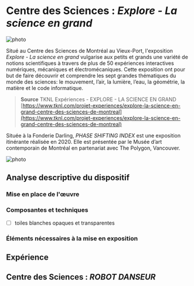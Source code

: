 # Centre des Sciences : *Explore - La science en grand*

![photo]()

Situé au Centre des Sciences de Montréal au Vieux-Port, l'exposition *Explore - La science en grand* vulgarise aux petits et grands une variété de notions scientifiques à travers de plus de 50 expériences interactives numériques, mécaniques et électromécaniques. Cette exposition ont pour but de faire découvrir et comprendre les sept grandes thématiques du monde des sciences: le mouvement, l’air, la lumière, l’eau, la géométrie, la matière et le code informatique.

> **Source** TKNL Expériences - EXPLORE - LA SCIENCE EN GRAND [https://www.tknl.com/projet-experiences/explore-la-science-en-grand-centre-des-sciences-de-montreal](https://www.tknl.com/projet-experiences/explore-la-science-en-grand-centre-des-sciences-de-montreal)

Située à la Fonderie Darling, *PHASE SHIFTING INDEX* est une exposition itinérante réalisée en 2020. Elle est présentée par le Musée d’art contemporain de Montréal en partenariat avec The Polygon, Vancouver.

![photo](media/Fonderie_Darling_façade.JPG)

## Analyse descriptive du dispositif

### Mise en place de l'œuvre

### Composantes et techniques
- [ ] toiles blanches opaques et transparentes

### Éléments nécessaires à la mise en exposition

## Expérience 


## Centre des Sciences : *ROBOT DANSEUR*
